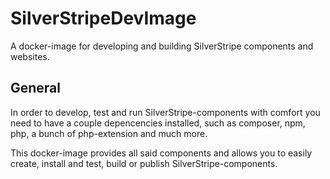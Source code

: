 # SilverStripeDevImage
A docker-image for developing and building SilverStripe components and websites.

## General
In order to develop, test and run SilverStripe-components with comfort
you need to have a couple depencencies installed, such as composer, npm, php, a bunch of php-extension and much more.

This docker-image provides all said components and
allows you to easily create, install and test, build or publish SilverStripe-components.
